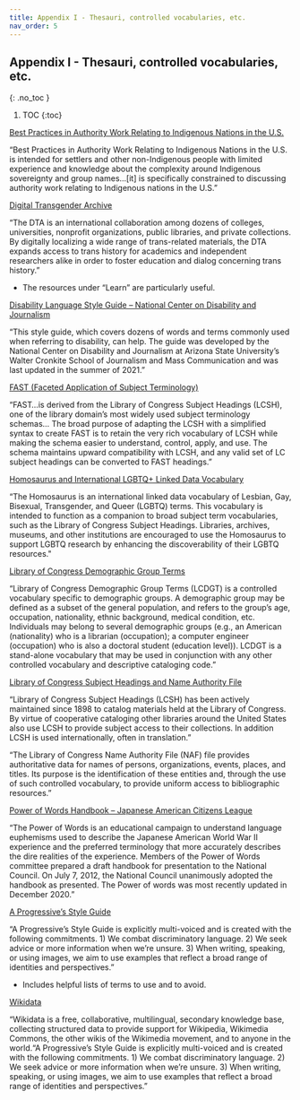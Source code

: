 ```yaml
---
title: Appendix I - Thesauri, controlled vocabularies, etc.
nav_order: 5
---
```

## Appendix I - Thesauri, controlled vocabularies, etc.
{: .no_toc }

1. TOC
{:toc}

[Best Practices in Authority Work Relating to Indigenous Nations in the U.S.](https://cataloginglab.org/best-practices/)

“Best Practices in Authority Work Relating to Indigenous Nations in the U.S. is intended for settlers and other non-Indigenous people with limited experience and knowledge about the complexity around Indigenous sovereignty and group names…[it] is specifically constrained to discussing authority work relating to Indigenous nations in the U.S.”

[Digital Transgender Archive](https://www.digitaltransgenderarchive.net/)

“The DTA is an international collaboration among dozens of colleges, universities, nonprofit organizations, public libraries, and private collections. By digitally localizing a wide range of trans-related materials, the DTA expands access to trans history for academics and independent researchers alike in order to foster education and dialog concerning trans history.”
* The resources under “Learn” are particularly useful.

 [Disability Language Style Guide – National Center on Disability and Journalism](https://ncdj.org/style-guide/?fbclid=IwAR0tTFRzDbmF7KwPuQUfeST3QQJYkS8icvP0dsAPW2RKK0fm_fIcDhez1uI)

“This style guide, which covers dozens of words and terms commonly used when referring to disability, can help. The guide was developed by the National Center on Disability and Journalism at Arizona State University’s Walter Cronkite School of Journalism and Mass Communication and was last updated in the summer of 2021.”

[FAST (Faceted Application of Subject Terminology)](https://fast.oclc.org/searchfast/)

“FAST…is derived from the Library of Congress Subject Headings (LCSH), one of the library domain’s most widely used subject terminology schemas… The broad purpose of adapting the LCSH with a simplified syntax to create FAST is to retain the very rich vocabulary of LCSH while making the schema easier to understand, control, apply, and use. The schema maintains upward compatibility with LCSH, and any valid set of LC subject headings can be converted to FAST headings.”

[Homosaurus and International LGBTQ+ Linked Data Vocabulary](https://homosaurus.org/)

“The Homosaurus is an international linked data vocabulary of Lesbian, Gay, Bisexual, Transgender, and Queer (LGBTQ) terms. This vocabulary is intended to function as a companion to broad subject term vocabularies, such as the Library of Congress Subject Headings. Libraries, archives, museums, and other institutions are encouraged to use the Homosaurus to support LGBTQ research by enhancing the discoverability of their LGBTQ resources."

[Library of Congress Demographic Group Terms](https://www.loc.gov/aba/publications/FreeLCDGT/freelcdgt.html)

“Library of Congress Demographic Group Terms (LCDGT) is a controlled vocabulary specific to
demographic groups. A demographic group may be defined as a subset of the general population, and
refers to the group’s age, occupation, nationality, ethnic background, medical condition, etc.
Individuals may belong to several demographic groups (e.g., an American (nationality) who is a
librarian (occupation); a computer engineer (occupation) who is also a doctoral student (education
level)). LCDGT is a stand-alone vocabulary that may be used in conjunction with any other
controlled vocabulary and descriptive cataloging code.”

[Library of Congress Subject Headings and Name Authority File](https://authorities.loc.gov/)

“Library of Congress Subject Headings (LCSH) has been actively maintained since 1898 to catalog materials held at the Library of Congress. By virtue of cooperative cataloging other libraries around the United States also use LCSH to provide subject access to their collections. In addition LCSH is used internationally, often in translation.”

“The Library of Congress Name Authority File (NAF) file provides authoritative data for names of persons, organizations, events, places, and titles. Its purpose is the identification of these entities and, through the use of such controlled vocabulary, to provide uniform access to bibliographic resources.”

[Power of Words Handbook – Japanese American Citizens League](https://jacl.org/power-of-words)

“The Power of Words is an educational campaign to understand language euphemisms used to describe the Japanese American World War II experience and the preferred terminology that more accurately describes the dire realities of the experience. Members of the Power of Words committee prepared a draft handbook for presentation to the National Council. On July 7, 2012, the National Council unanimously adopted the handbook as presented. The Power of words was most recently updated in December 2020.”

[A Progressive’s Style Guide](https://s3.amazonaws.com/s3.sumofus.org/images/SUMOFUS_PROGRESSIVE-STYLEGUIDE.pdf)

“A Progressive’s Style Guide is explicitly multi-voiced and is created with the following commitments. 1) We combat discriminatory language. 2) We seek advice or more information when we’re unsure. 3) When writing, speaking, or using images, we aim to use examples that reflect a broad range of identities and perspectives.”
*	Includes helpful lists of terms to use and to avoid.

[Wikidata](https://www.wikidata.org/wiki/Wikidata:Main_Page)

“Wikidata is a free, collaborative, multilingual, secondary knowledge base, collecting structured data to provide support for Wikipedia, Wikimedia Commons, the other wikis of the Wikimedia movement, and to anyone in the world.“A Progressive’s Style Guide is explicitly multi-voiced and is created with the following commitments. 1) We combat discriminatory language. 2) We seek advice or more information when we’re unsure. 3) When writing, speaking, or using images, we aim to use examples that reflect a broad range of identities and perspectives.”
